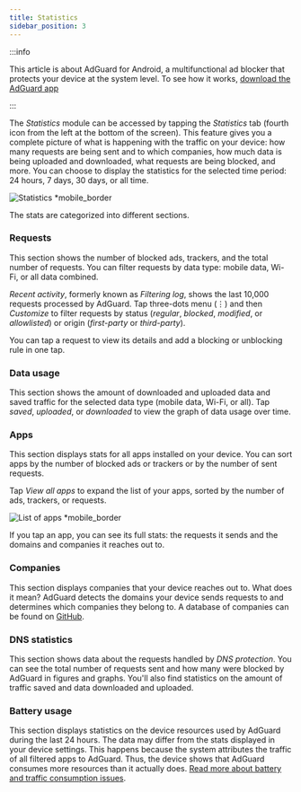 ```yaml
---
title: Statistics
sidebar_position: 3
---
```


:::info

This article is about AdGuard for Android, a multifunctional ad blocker that protects your device at the system level. To see how it works, [download the AdGuard app](https://agrd.io/download-kb-adblock)

:::

The *Statistics* module can be accessed by tapping the *Statistics* tab (fourth icon from the left at the bottom of the screen). This feature gives you a complete picture of what is happening with the traffic on your device: how many requests are being sent and to which companies, how much data is being uploaded and downloaded, what requests are being blocked, and more. You can choose to display the statistics for the selected time period: 24 hours, 7 days, 30 days, or all time.

![Statistics *mobile_border](https://cdn.adtidy.org/blog/new/czy5rStatistics.jpeg?mw=1360)

The stats are categorized into different sections.

### Requests

This section shows the number of blocked ads, trackers, and the total number of requests. You can filter requests by data type: mobile data, Wi-Fi, or all data combined.

*Recent activity*, formerly known as *Filtering log*, shows the last 10,000 requests processed by AdGuard. Tap three-dots menu (⋮) and then *Customize* to filter requests by status (*regular*, *blocked*, *modified*, or *allowlisted*) or origin (*first-party* or *third-party*).

You can tap a request to view its details and add a blocking or unblocking rule in one tap.

### Data usage

This section shows the amount of downloaded and uploaded data and saved traffic for the selected data type (mobile data, Wi-Fi, or all). Tap *saved*, *uploaded*, or *downloaded* to view the graph of data usage over time.

### Apps

This section displays stats for all apps installed on your device. You can sort apps by the number of blocked ads or trackers or by the number of sent requests.

Tap *View all apps* to expand the list of your apps, sorted by the number of ads, trackers, or requests.

![List of apps *mobile_border](https://cdn.adtidy.org/blog/new/toq0mkScreenshot_20230627-235219_AdGuard.jpg)

If you tap an app, you can see its full stats: the requests it sends and the domains and companies it reaches out to.

### Companies

This section displays companies that your device reaches out to. What does it mean? AdGuard detects the domains your device sends requests to and determines which companies they belong to. A database of companies can be found on [GitHub](https://github.com/AdguardTeam/companiesdb).

### DNS statistics

This section shows data about the requests handled by *DNS protection*. You can see the total number of requests sent and how many were blocked by AdGuard in figures and graphs. You'll also find statistics on the amount of traffic saved and data downloaded and uploaded.

### Battery usage

This section displays statistics on the device resources used by AdGuard during the last 24 hours. The data may differ from the stats displayed in your device settings. This happens because the system attributes the traffic of all filtered apps to AdGuard. Thus, the device shows that AdGuard consumes more resources than it actually does. [Read more about battery and traffic consumption issues](/adguard-for-android/solving-problems/battery/).
